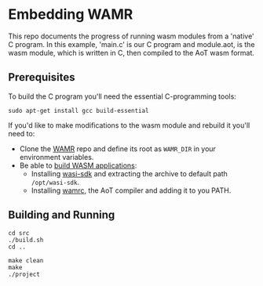 # Embedding WAMR

This repo documents the progress of running wasm modules from a 'native' 
C program. In this example, 'main.c' is our C program and module.aot, is 
the wasm module, which is written in C, then compiled to the AoT wasm
format.

## Prerequisites

To build the C program you'll need the essential C-programming tools:

```
sudo apt-get install gcc build-essential
```

If you'd like to make modifications to the wasm module and rebuild it you'll 
need to:
* Clone the [WAMR](https://github.com/bytecodealliance/wasm-micro-runtime)
repo and define its root as ```WAMR_DIR``` in your environment variables.
* Be able to [build WASM applications](https://github.com/bytecodealliance/wasm-micro-runtime/blob/main/doc/build_wasm_app.md):
	* Installing [wasi-sdk](https://github.com/WebAssembly/wasi-sdk/releases)
and extracting the archive to default path ```/opt/wasi-sdk```.
	* Installing [wamrc](https://github.com/bytecodealliance/wasm-micro-runtime#build-wamrc-aot-compiler),
the AoT compiler and adding it to you PATH.

## Building and Running

```
cd src
./build.sh
cd ..

make clean
make
./project
```




